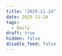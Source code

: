 ```yaml
---
title: "2025-11-24"
date: 2025-11-24
tags:
  - Daily
draft: true
hidden: false
disable_feed: false
---
```


